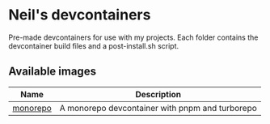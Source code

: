 # Neil's devcontainers

Pre-made devcontainers for use with my projects. Each folder contains the devcontainer build files
and a post-install.sh script.

## Available images

| Name                           | Description                                     |
| ------------------------------ | ----------------------------------------------- |
| [monorepo](monorepo/README.md) | A monorepo devcontainer with pnpm and turborepo |
